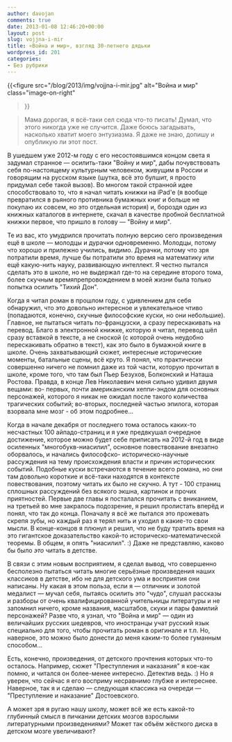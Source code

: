 ```yaml
---
author: davojan
comments: true
date: 2013-01-08 12:46:20+00:00
layout: post
slug: vojjna-i-mir
title: «Война и мир», взгляд 30-летнего дядьки
wordpress_id: 201
categories:
- Без рубрики
---
```


{{<figure 
    src="/blog/2013/img/vojjna-i-mir.jpg"
    alt="Война и мир"
    class="image-on-right"
>}}

> Мама дорогая, я всё-таки сел сюда что-то писать! Думал, что этого никогда уже не случится. Даже
> боюсь загадывать, насколько хватит моего энтузиазма. Я даже не знаю, допишу и опубликую ли этот
> пост.

В ушедшем уже 2012-м году с его несостоявшимся концом света я задумал странное — осилить-таки
"Войну и мир", дабы почувствовать себя по-настоящему культурным человеком, живущим в России и
говорящим на русском языке (шутка, всё это булшит, я просто придумал себе такой вызов). Во многом
такой странной идее способствовало то, что я начал читать книжки на iPad'е (я вообще превратился в
рьяного противника бумажных книг и больше не покупаю их совсем, но это отдельная история) и,
бороздя один из книжных каталогов в интернете, скачал в качестве пробной бесплатной книжки первое,
что пришло в голову — "Войну и мир".<!--more-->

Те из вас, кто умудрился прочитать полную версию сего произведения ещё в школе — молодцы и дурачки
одновременно. Молодцы, потому что хорошо и прилежно учились, видимо. Дурачки, потому что зря
потратили время, лучше бы потратили это время на математику или ещё какую-нить науку, развивающую
интеллект. Я честно пытался сделать это в школе, но не выдержал где-то на середине второго тома,
более скучным времяпрепровождением в моей жизни была только попытка осилить "Тихий Дон".

Когда я читал роман в прошлом году, с удивлением для себя обнаружил, что это довольно интересное и
увлекательное чтиво (попадаются, конечно, скучные философские куски, но они небольшие). Главное, не
пытаться читать по-французски, а сразу перескакивать на перевод. Благо в электронной книжке,
которую я читал, перевод шёл сразу вставкой в тексте, а не сноской (с которой очень неудобно
перескакивать обратно в текст), как это было в бумажной книге в школе. Очень захватывающий сюжет,
интересные исторические моменты, батальные сцены, всё круто. Я понял, что практически совершенно
ничего не помнил даже из той части, которую прочитал в школе, кроме того, что там был Пьер Безухов,
Болконский и Наташа Ростова. Правда, в конце Лев Николаевич меня сильно удивил двумя вещами: во-
первых, почти американским хеппи-эндом для основных персонажей, которого я никак не ожидал после
такого количества трагических событий; во-вторых, последней частью эпилога, которая взорвала мне
мозг - об этом подробнее…

Когда в начале декабря от последнего тома осталось каких-то несчастных 100 айпадо-страниц и я уже
предвкушал очередное достижение, которое можно будет себе приписать на 2012-й год в виде осиленных
"многобукв-ниасилил", основное повествование внезапно оборвалось, и начались философско-
историческо-научные рассуждения на тему происхождения власти и причин исторических событий.
Подобные куски встречаются в течение всего романа, но они там довольно короткие и всё-таки
находятся в контексте повествования, поэтому читать их было не скучно. А тут - 100 страниц сплошных
рассуждений без всякого экшна, картинок и прочих приятностей. Первые две главы я посталался
прочитать с вниканием, на третьей во мне закралось подозрение, я решил пролистать вперёд и понял,
что так до конца. Поначалу я всё же пытался это прожевать скрепя зубы, но каждый раз я терял нить и
уходил в какие-то свои мысли. В конце-концов я плюнул и решил, что не буду тратить время на это
гигантское доказательство какой-то историческо-математической теоремы. В общем, я опять "ниасилил".
:) Даже не представляю, каково бы было _это_ читать в детстве.

В связи с этим новым восприятием, я сделал вывод, что совершенно бесполезно пытаться читать многие
серьёзные произведения наших классиков в детстве, ибо не для детского ума и восприятия они
написаны. Ну какая в этом польза, если я — отличник и золотой медалист — мучал себя, пытаясь
осилить это "чудо", слушал рассказы и разборы от очень квалифицированной учительницы литературы и
не запомнил ничего, кроме названия, масштабов, скуки и пары фамилий персонажей? Разве что, я узнал,
что "Война и мир" — один из величайших русских шедевров, что иностранцы учат русский язык
специально для того, чтобы прочитать роман в оригинале и т.п. Но, наверное, это можно было донести
до меня каким-то более гуманным способом…

Есть, конечно, произведения, от детского прочтения которых что-то осталось. Например, сюжет
"Преступления и наказания" я кое-как помню, и читался он более-менее интересно. Детектив ведь. :)
Но я уверен, что сейчас я его восприму несравнимо глубже и интереснее. Наверное, так я и сделаю —
следующая классика на очереди — "Преступление и наказание" Достоевского.

А может зря я ругаю нашу школу, может всё же есть какой-то глубинный смысл в пичкании детских
мозгов взрослыми литературными произведениями? Может так объём жёсткого диска в детском мозге
увеличивают?
